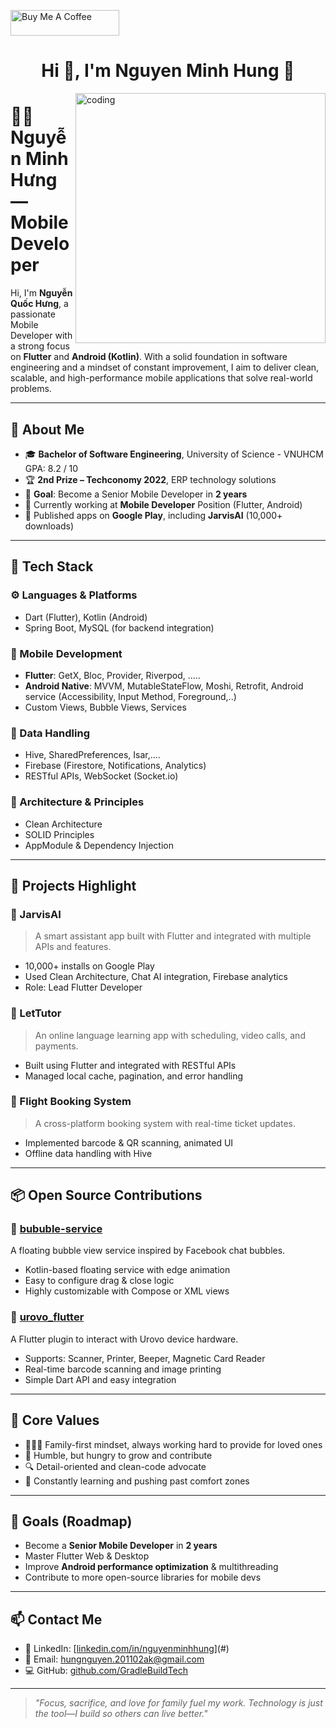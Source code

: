 
<a href="https://www.buymeacoffee.com/roniemartinez" target="_blank"><img src="https://cdn.buymeacoffee.com/buttons/default-orange.png" alt="Buy Me A Coffee" height="41" width="174"></a>

<h1 align="center">Hi 🐼, I'm Nguyen Minh Hung 🐼</h1>
<img align="right" alt="coding" width="400" src="https://github.com/nguyenminhhung2011/nguyenminhhung2011/assets/90996598/eca5bef5-4def-4252-b150-b63a8f3ca6e8">

# 👨‍💻 Nguyễn Minh  Hưng — Mobile Developer

Hi, I'm **Nguyễn Quốc Hưng**, a passionate Mobile Developer with a strong focus on **Flutter** and **Android (Kotlin)**. With a solid foundation in software engineering and a mindset of constant improvement, I aim to deliver clean, scalable, and high-performance mobile applications that solve real-world problems.

---

## 🚀 About Me

- 🎓 **Bachelor of Software Engineering**, University of Science - VNUHCM  
  GPA: 8.2 / 10  
- 🏆 **2nd Prize – Techconomy 2022**, ERP technology solutions
- 🎯 **Goal**: Become a Senior Mobile Developer in **2 years**  
- 💼 Currently working at **Mobile Developer** Position (Flutter, Android)
- 📱 Published apps on **Google Play**, including **JarvisAI** (10,000+ downloads)

---

## 🧰 Tech Stack

### ⚙️ Languages & Platforms
- Dart (Flutter), Kotlin (Android)
- Spring Boot, MySQL (for backend integration)

### 📱 Mobile Development
- **Flutter**: GetX, Bloc, Provider, Riverpod, .....
- **Android Native**: MVVM, MutableStateFlow, Moshi, Retrofit, Android service (Accessibility, Input Method, Foreground,..)
- Custom Views, Bubble Views, Services

### 💾 Data Handling
- Hive, SharedPreferences, Isar,....
- Firebase (Firestore, Notifications, Analytics)
- RESTful APIs, WebSocket (Socket.io)

### 🧠 Architecture & Principles
- Clean Architecture
- SOLID Principles
- AppModule & Dependency Injection

---

## 📂 Projects Highlight

### 🔹 JarvisAI  
> A smart assistant app built with Flutter and integrated with multiple APIs and features.

- 10,000+ installs on Google Play  
- Used Clean Architecture, Chat AI integration, Firebase analytics  
- Role: Lead Flutter Developer  

### 🔹 LetTutor  
> An online language learning app with scheduling, video calls, and payments.

- Built using Flutter and integrated with RESTful APIs  
- Managed local cache, pagination, and error handling  

### 🔹 Flight Booking System  
> A cross-platform booking system with real-time ticket updates.

- Implemented barcode & QR scanning, animated UI  
- Offline data handling with Hive  

---

## 📦 Open Source Contributions

### 🧩 [bububle-service](https://github.com/GradleBuildTech/bububle-service)
A floating bubble view service inspired by Facebook chat bubbles.

- Kotlin-based floating service with edge animation
- Easy to configure drag & close logic
- Highly customizable with Compose or XML views

### 🧩 [urovo_flutter](https://github.com/GradleBuildTech/urovo_flutter)
A Flutter plugin to interact with Urovo device hardware.

- Supports: Scanner, Printer, Beeper, Magnetic Card Reader
- Real-time barcode scanning and image printing
- Simple Dart API and easy integration

---

## 📖 Core Values

- 👨‍👩‍👧 Family-first mindset, always working hard to provide for loved ones  
- 🤝 Humble, but hungry to grow and contribute  
- 🔍 Detail-oriented and clean-code advocate  
- 🧗 Constantly learning and pushing past comfort zones  

---

## 🧭 Goals (Roadmap)

- Become a **Senior Mobile Developer**  in **2 years**
- Master Flutter Web & Desktop  
- Improve **Android performance optimization** & multithreading  
- Contribute to more open-source libraries for mobile devs  

---

## 📫 Contact Me

- 💼 LinkedIn: [[linkedin.com/in/nguyenminhhung](https://www.linkedin.com/in/h%C6%B0ng-nguy%E1%BB%85n-404020246/)](#)
- 📧 Email: hungnguyen.201102ak@gmail.com 
- 💻 GitHub: [github.com/GradleBuildTech](https://github.com/GradleBuildTech)

---

> *"Focus, sacrifice, and love for family fuel my work. Technology is just the tool—I build so others can live better."*

